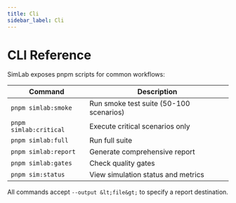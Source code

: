 ```yaml
---
title: Cli
sidebar_label: Cli
---
```


# CLI Reference

SimLab exposes pnpm scripts for common workflows:

| Command | Description |
|---------|-------------|
| `pnpm simlab:smoke` | Run smoke test suite (50-100 scenarios) |
| `pnpm simlab:critical` | Execute critical scenarios only |
| `pnpm simlab:full` | Run full suite |
| `pnpm simlab:report` | Generate comprehensive report |
| `pnpm simlab:gates` | Check quality gates |
| `pnpm sim:status` | View simulation status and metrics |

All commands accept `--output &lt;file&gt;` to specify a report destination.

